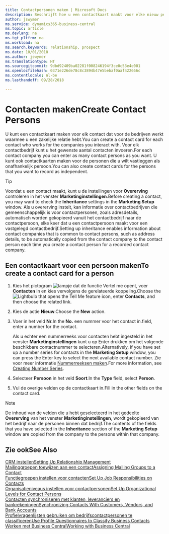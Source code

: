 ```yaml
---
title: Contactpersonen maken | Microsoft Docs
description: Beschrijft hoe u een contactkaart maakt voor elke nieuw persoon of prospect waarmee u contact onderhoudt of een zakelijke relatie hebt.
author: jswymer
ms.service: dynamics365-business-central
ms.topic: article
ms.devlang: na
ms.tgt_pltfrm: na
ms.workload: na
ms.search.keywords: relationship, prospect
ms.date: 10/01/2018
ms.author: jswymer
ms.translationtype: HT
ms.sourcegitcommit: 9dbd92409ba02281f008246194f3ce0c53e4e001
ms.openlocfilehash: 0371e226de78c8c3894b47e5bebaf0aaf422666c
ms.contentlocale: nl-be
ms.lasthandoff: 09/28/2018

---
```

# <a name="create-contact-persons"></a><span data-ttu-id="48829-103">Contacten maken</span><span class="sxs-lookup"><span data-stu-id="48829-103">Create Contact Persons</span></span>
<span data-ttu-id="48829-104">U kunt een contactkaart maken voor elk contact dat voor de bedrijven werkt waarmee u een zakelijke relatie hebt.</span><span class="sxs-lookup"><span data-stu-id="48829-104">You can create a contact card for each contact who works for the companies you interact with.</span></span> <span data-ttu-id="48829-105">Voor elk contactbedrijf kunt u het gewenste aantal contacten invoeren.</span><span class="sxs-lookup"><span data-stu-id="48829-105">For each contact company you can enter as many contact persons as you want.</span></span> <span data-ttu-id="48829-106">U kunt ook contactkaarten maken voor de personen die u wilt vastleggen als onafhankelijk persoon.</span><span class="sxs-lookup"><span data-stu-id="48829-106">You can also create contact cards for the persons that you want to record as independent.</span></span>

> [!TIP]  
>   <span data-ttu-id="48829-107">Voordat u een contact maakt, kunt u de instellingen voor **Overerving** controleren in het venster **Marketinginstellingen**.</span><span class="sxs-lookup"><span data-stu-id="48829-107">Before creating a contact, you may want to check the **Inheritance** settings in the **Marketing Setup** window.</span></span> <span data-ttu-id="48829-108">Als u overerving instelt, kan informatie over contactbedrijven die gemeenschappelijk is voor contactpersonen, zoals adresdetails, automatisch worden gekopieerd vanuit het contactbedrijf naar de contactpersoon, elke keer dat u een contactpersoon maakt voor een vastgelegd contactbedrijf.</span><span class="sxs-lookup"><span data-stu-id="48829-108">Setting up inheritance enables information about contact companies that is common to contact persons, such as address details, to be automatically copied from the contact company to the contact person each time you create a contact person for a recorded contact company.</span></span>

## <a name="to-create-a-contact-card-for-a-person"></a><span data-ttu-id="48829-109">Een contactkaart voor een persoon maken</span><span class="sxs-lookup"><span data-stu-id="48829-109">To create a contact card for a person</span></span>
1. <span data-ttu-id="48829-110">Kies het pictogram ![lampje dat de functie Vertel me opent](media/ui-search/search_small.png "Vertel me wat u wilt doen"), voer **Contacten** in en kies vervolgens de gerelateerde koppeling.</span><span class="sxs-lookup"><span data-stu-id="48829-110">Choose the ![Lightbulb that opens the Tell Me feature](media/ui-search/search_small.png "Tell me what you want to do") icon, enter **Contacts**, and then choose the related link.</span></span>
2. <span data-ttu-id="48829-111">Kies de actie **Nieuw**.</span><span class="sxs-lookup"><span data-stu-id="48829-111">Choose the **New** action.</span></span>
3. <span data-ttu-id="48829-112">Voer in het veld **Nr.**</span><span class="sxs-lookup"><span data-stu-id="48829-112">In the **No.**</span></span> <span data-ttu-id="48829-113">een nummer voor het contact in.</span><span class="sxs-lookup"><span data-stu-id="48829-113">field, enter a number for the contact.</span></span>

    <span data-ttu-id="48829-114">Als u echter een nummerreeks voor contacten hebt ingesteld in het venster **Marketinginstellingen** kunt u op Enter drukken om het volgende beschikbare contactnummer te selecteren.</span><span class="sxs-lookup"><span data-stu-id="48829-114">Alternatively, if you have set up a number series for contacts in the **Marketing Setup** window, you can press the Enter key to select the next available contact number.</span></span> <span data-ttu-id="48829-115">Zie voor meer informatie [Nummerreeksen maken](ui-create-number-series.md).</span><span class="sxs-lookup"><span data-stu-id="48829-115">For more information, see [Creating Number Series](ui-create-number-series.md).</span></span>
4. <span data-ttu-id="48829-116">Selecteer **Persoon** in het veld **Soort**.</span><span class="sxs-lookup"><span data-stu-id="48829-116">In the **Type** field, select **Person**.</span></span>
5. <span data-ttu-id="48829-117">Vul de overige velden op de contactkaart in.</span><span class="sxs-lookup"><span data-stu-id="48829-117">Fill in the other fields on the contact card.</span></span>

> [!NOTE]  
>   <span data-ttu-id="48829-118">De inhoud van de velden die u hebt geselecteerd in het gedeelte **Overerving** van het venster **Marketinginstellingen**, wordt gekopieerd van het bedrijf naar de personen binnen dat bedrijf.</span><span class="sxs-lookup"><span data-stu-id="48829-118">The contents of the fields that you have selected in the **Inheritance** section of the **Marketing Setup** window are copied from the company to the persons within that company.</span></span>

## <a name="see-also"></a><span data-ttu-id="48829-119">Zie ook</span><span class="sxs-lookup"><span data-stu-id="48829-119">See Also</span></span>
[<span data-ttu-id="48829-120">CRM instellen</span><span class="sxs-lookup"><span data-stu-id="48829-120">Setting Up Relationship Management</span></span>](marketing-setup-marketing.md)  
[<span data-ttu-id="48829-121">Mailinggroepen toewijzen aan een contact</span><span class="sxs-lookup"><span data-stu-id="48829-121">Assigning Mailing Groups to a Contact</span></span>](marketing-mailing-groups.md#AssignMailGroupContact)  
[<span data-ttu-id="48829-122">Functiegroepen instellen voor contacten</span><span class="sxs-lookup"><span data-stu-id="48829-122">Set Up Job Responsibilities on Contacts</span></span>](marketing-job-responsibilities.md)  
[<span data-ttu-id="48829-123">Organisatieniveaus instellen voor contactpersonen</span><span class="sxs-lookup"><span data-stu-id="48829-123">Set Up Organizational Levels for Contact Persons</span></span>](marketing-organizational-levels.md)  
[<span data-ttu-id="48829-124">Contacten synchroniseren met klanten, leveranciers en bankrekeningen</span><span class="sxs-lookup"><span data-stu-id="48829-124">Synchronizing Contacts With Customers, Vendors, and Bank Accounts</span></span>](marketing-synchronize-contacts-customers-vendors-bank-accounts.md)  
[<span data-ttu-id="48829-125">Profielvragenlijsten gebruiken om bedrijfscontactpersonen te classificeren</span><span class="sxs-lookup"><span data-stu-id="48829-125">Use Profile Questionnaires to Classify Business Contacts</span></span>](marketing-create-contact-profile-questionnaire.md)  
[<span data-ttu-id="48829-126">Werken met Business Central</span><span class="sxs-lookup"><span data-stu-id="48829-126">Working with Business Central</span></span>](ui-work-product.md)  


